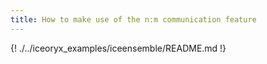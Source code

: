 ```yaml
---
title: How to make use of the n:m communication feature
---
```


{! ./../iceoryx_examples/iceensemble/README.md !}
